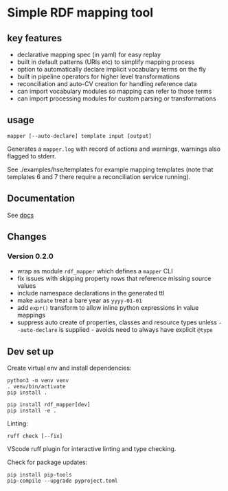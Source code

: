 # Simple RDF mapping tool

## key features

* declarative mapping spec (in yaml) for easy replay
* built in default patterns (URIs etc) to simplify mapping process
* option to automatically declare implicit vocabulary terms on the fly
* built in pipeline operators for higher level transformations
* reconciliation and auto-CV creation for handling reference data
* can import vocabulary modules so mapping can refer to those terms
* can import processing modules for custom parsing or transformations

## usage

    mapper [--auto-declare] template input [output]

Generates a `mapper.log` with record of actions and warnings, warnings also flagged to stderr.

See ./examples/hse/templates for example mapping templates (note that templates 6 and 7 there require a reconciliation service running).

## Documentation

See [docs](./doc/doc.md)

## Changes

### Version 0.2.0

   * wrap as module `rdf_mapper` which defines a `mapper` CLI
   * fix issues with skipping property rows that reference missing source values
   * include namespace declarations in the generated ttl
   * make `asDate` treat a bare year as `yyyy-01-01`
   * add `expr()` transform to allow inline python expressions in value mappings
   * suppress auto create of properties, classes and resource types unless `--auto-declare` is supplied - avoids need to always have explicit `@type`

## Dev set up

Create virtual env and install dependencies:

    python3 -m venv venv
    . venv/bin/activate
    pip install .

    pip install rdf_mapper[dev]
    pip install -e .

Linting:

    ruff check [--fix]

VScode ruff plugin for interactive linting and type checking.

Check for package updates:

    pip install pip-tools
    pip-compile --upgrade pyproject.toml
